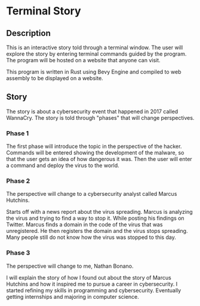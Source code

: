 # Terminal Story

## Description

This is an interactive story told through a terminal window. The user will explore the story by entering terminal commands guided by the program.
The program will be hosted on a website that anyone can visit.

This program is written in Rust using Bevy Engine and compiled to web assembly to be displayed on a website.

## Story

The story is about a cybersecurity event that happened in 2017 called WannaCry.
The story is told through "phases" that will change perspectives.

### Phase 1

The first phase will introduce the topic in the perspective of the hacker.
Commands will be entered showing the development of the malware, so that the user gets
an idea of how dangerous it was. Then the user will enter a command and deploy the virus to the world.

### Phase 2

The perspective will change to a cybersecurity analyst called Marcus Hutchins.

Starts off with a news report about the virus spreading. Marcus is analyzing the virus and trying to find a way to stop it.
While posting his findings on Twitter. Marcus finds a domain in the code of the virus that was unregistered. 
He then registers the domain and the virus stops spreading. Many people still do not know how the virus was stopped to this day.

### Phase 3

The perspective will change to me, Nathan Bonano.

I will explain the story of how I found out about the story of Marcus Hutchins and how it inspired me to pursue a career in cybersecurity.
I started refining my skills in programming and cybersecurity. Eventually getting internships and majoring in computer science.